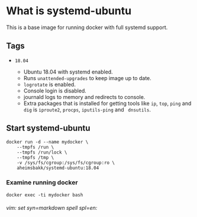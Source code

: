 # What is systemd-ubuntu

This is a base image for running docker with full systemd support.

## Tags

* `18.04`

    - Ubuntu 18.04 with systemd enabled. 
    - Runs `unattended-upgrades` to keep image up to date. 
    - `logrotate` is enabled.
    - Console login is disabled.
    - journald logs to memory and redirects to console.
    - Extra packages that is installed for getting tools like `ip`, `top`, `ping` and `dig` is `iproute2`, `procps`, `iputils-ping` and ` dnsutils`.

## Start systemd-ubuntu

    docker run -d --name mydocker \
		--tmpfs /run \
        --tmpfs /run/lock \
        --tmpfs /tmp \
        -v /sys/fs/cgroup:/sys/fs/cgroup:ro \
		aheimsbakk/systemd-ubuntu:18.04

### Examine running docker

    docker exec -ti mydocker bash 

###### vim: set syn=markdown spell spl=en:


